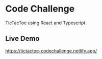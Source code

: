 # Code Challenge

TicTacToe using React and Typescript.

## Live Demo

https://tictactoe-codechallenge.netlify.app/
